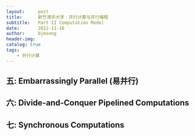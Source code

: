 ```yaml
---
layout:     post
title:      新竹清华大学：并行计算与并行编程
subtitle:   Part II Computation Model
date:       2022-11-16
author:     bjmsong
header-img: 
catalog: true
tags:
    - 并行计算
---
```

## 五: Embarrassingly Parallel (易并行)

## 六: Divide-and-Conquer Pipelined Computations

## 七: Synchronous Computations


